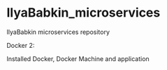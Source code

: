 # IlyaBabkin_microservices
IlyaBabkin microservices repository

Docker 2:

Installed Docker, Docker Machine and application
